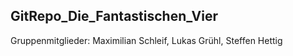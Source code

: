 ## GitRepo_Die_Fantastischen_Vier

Gruppenmitglieder:
Maximilian Schleif, Lukas Grühl, Steffen Hettig
